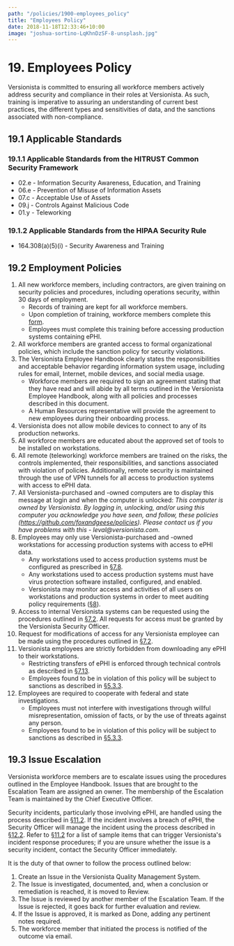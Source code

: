 ```yaml
---
path: "/policies/1900-employees_policy"
title: "Employees Policy"
date: 2018-11-18T12:33:46+10:00
image: "joshua-sortino-LqKhnDzSF-8-unsplash.jpg"
---
```


# 19. Employees Policy

Versionista is committed to ensuring all workforce members actively address
security and compliance in their roles at Versionista. As such, training is
imperative to assuring an understanding of current best practices, the different
types and sensitivities of data, and the sanctions associated with
non-compliance.

## 19.1 Applicable Standards

### 19.1.1 Applicable Standards from the HITRUST Common Security Framework

- 02.e - Information Security Awareness, Education, and Training
- 06.e - Prevention of Misuse of Information Assets
- 07.c - Acceptable Use of Assets
- 09.j - Controls Against Malicious Code
- 01.y - Teleworking

### 19.1.2 Applicable Standards from the HIPAA Security Rule

- 164.308(a)(5)(i) - Security Awareness and Training

## 19.2 Employment Policies

1. All new workforce members, including contractors, are given training on
   security policies and procedures, including operations security, within 30
   days of employment.
   - Records of training are kept for all workforce members.
   - Upon completion of training, workforce members complete this
     [form](https://docs.google.com/a/catalyze.io/forms/d/1bmEK3TidACj6ForBqGMaINPjIckv9ht28rtkGEQsBGs/viewform?usp=send_form).
   - Employees must complete this training before accessing production systems
     containing ePHI.
2. All workforce members are granted access to formal organizational policies,
   which include the sanction policy for security violations.
3. The Versionista Employee Handbook clearly states the responsibilities and
   acceptable behavior regarding information system usage, including rules for
   email, Internet, mobile devices, and social media usage.
   - Workforce members are required to sign an agreement stating that they have
     read and will abide by all terms outlined in the Versionista Employee
     Handbook, along with all policies and processes described in this document.
   - A Human Resources representative will provide the agreement to new
     employees during their onboarding process.
4. Versionista does not allow mobile devices to connect to any of its production
   networks.
5. All workforce members are educated about the approved set of tools to be
   installed on workstations.
6. All remote (teleworking) workforce members are trained on the risks, the
   controls implemented, their responsibilities, and sanctions associated with
   violation of policies. Additionally, remote security is maintained through
   the use of VPN tunnels for all access to production systems with access to
   ePHI data.
7. All Versionista-purchased and -owned computers are to display this message at
   login and when the computer is unlocked: _This computer is owned by
   Versionista. By logging in, unlocking, and/or using this computer you
   acknowledge you have seen, and follow, these policies
   (https://github.com/foxandgeese/policies). Please contact us if you have
   problems with this - leval@versionista.com_.
8. Employees may only use Versionista-purchased and -owned workstations for
   accessing production systems with access to ePHI data.
   - Any workstations used to access production systems must be configured as
     prescribed in [§7.8](#7-8-employee-workstation-use).
   - Any workstations used to access production systems must have virus
     protection software installed, configured, and enabled.
   - Versionista may monitor access and activities of all users on workstations
     and production systems in order to meet auditing policy requirements
     ([§8](#8-auditing-policy)).
9. Access to internal Versionista systems can be requested using the procedures
   outlined in [§7.2](#7-2-access-establishment-and-modification). All requests
   for access must be granted by the Versionista Security Officer.
10. Request for modifications of access for any Versionista employee can be made
    using the procedures outlined in
    [§7.2](#7-2-access-establishment-and-modification).
11. Versionista employees are strictly forbidden from downloading any ePHI to
    their workstations.
    - Restricting transfers of ePHI is enforced through technical controls as
      described in [§7.13](#7-13-access-to-ephi).
    - Employees found to be in violation of this policy will be subject to
      sanctions as described in [§5.3.3](#5-3-security-officer).
12. Employees are required to cooperate with federal and state investigations.
    - Employees must not interfere with investigations through willful
      misrepresentation, omission of facts, or by the use of threats against any
      person.
    - Employees found to be in violation of this policy will be subject to
      sanctions as described in [§5.3.3](#5-3-security-officer).

## 19.3 Issue Escalation

Versionista workforce members are to escalate issues using the procedures
outlined in the Employee Handbook. Issues that are brought to the Escalation
Team are assigned an owner. The membership of the Escalation Team is maintained
by the Chief Executive Officer.

Security incidents, particularly those involving ePHI, are handled using the
process described in [§11.2](#11-2-incident-management-policies). If the
incident involves a breach of ePHI, the Security Officer will manage the
incident using the process described in [§12.2](#12-2-datica-breach-policy).
Refer to [§11.2](#11-2-incident-management-policies) for a list of sample items
that can trigger Versionista's incident response procedures; if you are unsure
whether the issue is a security incident, contact the Security Officer
immediately.

It is the duty of that owner to follow the process outlined below:

1. Create an Issue in the Versionista Quality Management System.
2. The Issue is investigated, documented, and, when a conclusion or remediation
   is reached, it is moved to Review.
3. The Issue is reviewed by another member of the Escalation Team. If the Issue
   is rejected, it goes back for further evaluation and review.
4. If the Issue is approved, it is marked as Done, adding any pertinent notes
   required.
5. The workforce member that initiated the process is notified of the outcome
   via email.
